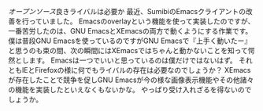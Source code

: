 *オープンソース*良きライバルは必要か
最近、SumibiのEmacsクライアントの改善を行っていました。
Emacsのoverlayという機能を使って実装したのですが、一番苦労したのは、GNU EmacsとXEmacsの両方で動くようにする作業です。
僕は普段GNU Emacsを使っているのですがGNU Emacsで『上手く動いたー』と思うのも束の間、次の瞬間にはXEmacsではちゃんと動かないことを知って愕然とします。
Emacsは一つでいいと思っているのは僕だけではないはず。
それともIEとFirefoxの様に何でもライバルの存在は必要なのでしょうか？
XEmacsが存在したことで競争を促しGNU Emacsが今の様な画像表示機能やその他諸々の機能を実装したといえなくもないかな。
やっぱり受け入れざるを得ないのでしょうか。
